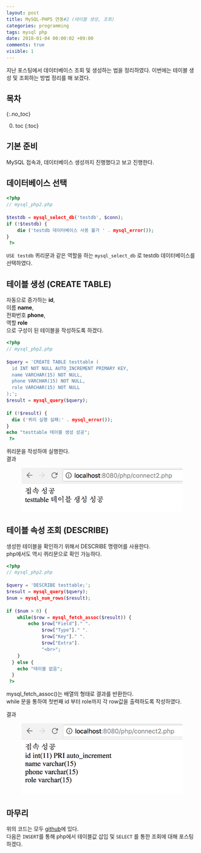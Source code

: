 ```yaml
---
layout: post
title: MySQL-PHP5 연동#2 (테이블 생성, 조회)
categories: programming
tags: mysql php
date: 2018-01-04 00:00:02 +09:00
comments: true
visible: 1
---
```


지난 포스팅에서 데이터베이스 조회 및 생성하는 법을 정리하였다. 이번에는 테이블 생성 및 조회하는 방법 정리를 해 보겠다.

## 목차
{:.no_toc}

0. toc
{:toc}

## 기본 준비
MySQL 접속과, 데이터베이스 생성까지 진행했다고 보고 진행한다.

## 데이터베이스 선택
```php
<?php
// mysql_php2.php

$testdb = mysql_select_db('testdb', $conn);
if (!$testdb) {
    die ('testdb 데이터베이스 사용 불가 ' . mysql_error());
}
 ?>
```
`USE testdb` 퀴리문과 같은 역할을 하는 `mysql_select_db` 로 testdb 데이터베이스를 선택하였다.

## 테이블 생성 (CREATE TABLE)
자동으로 증가하는 **id**, <br />
이름 **name**, <br />
전화번호 **phone**, <br />
역할 **role** <br />
으로 구성이 된 테이블을 작성하도록 하겠다.
```php
<?php
// mysql_php2.php

$query = 'CREATE TABLE testtable (
  id INT NOT NULL AUTO_INCREMENT PRIMARY KEY,
  name VARCHAR(15) NOT NULL,
  phone VARCHAR(15) NOT NULL,
  role VARCHAR(15) NOT NULL
);';
$result = mysql_query($query);

if (!$result) {
  die ('퀴리 실행 실패:' . mysql_error());
}
echo "testtable 테이블 생성 성공";
 ?>
```

퀴리문을 작성하여 실행한다. <br />
결과
<figure>
<img src="/assets/posts/20180104/201.png" width="500">
<figcaption align="middle">
</figcaption>
</figure>

## 테이블 속성 조회 (DESCRIBE)
생성한 테이블을 확인하기 위해서 DESCRIBE 명령어를 사용한다. <br />
php에서도 역시 퀴리문으로 확인 가능하다.

```php
<?php
// mysql_php2.php

$query = 'DESCRIBE testtable;';
$result = mysql_query($query);
$num = mysql_num_rows($result);

if ($num > 0) {
    while($row = mysql_fetch_assoc($result)) {
        echo $row["Field"]." ".
             $row["Type"]." ".
             $row["Key"]." ".
             $row["Extra"].
             "<br>";
    }
  } else {
    echo "테이블 없음";
  }
 ?>
```

mysql_fetch_assoc()는 배열의 형태로 결과를 반환한다. <br />
while 문을 통하여 첫번째 id 부터 role까지 각 row값을 출력하도록 작성하였다. <br />

결과
<figure>
<img src="/assets/posts/20180104/202.png" width="500">
<figcaption align="middle">
</figcaption>
</figure>

## 마무리
위의 코드는 모두 [github](https://github.com/leechoong/MySQL-php)에 있다. <br />
다음은 `INSERT`를 통해 php에서 테이블값 삽입 및 `SELECT` 를 통한 조회에 대해 포스팅하겠다.
